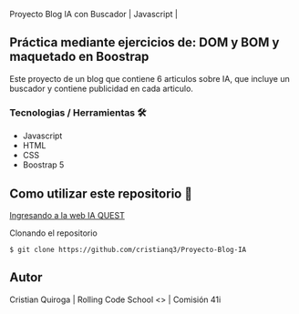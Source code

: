 Proyecto Blog IA con Buscador | Javascript |

## Práctica mediante ejercicios de: DOM y BOM y maquetado en Boostrap

Este proyecto de un blog que contiene 6 articulos sobre IA, que incluye un buscador y contiene publicidad en cada articulo.

### Tecnologias / Herramientas 🛠

- Javascript
- HTML
- CSS
- Boostrap 5

## Como utilizar este repositorio 🎫

[Ingresando a la web IA QUEST](https://iaquest.netlify.app/)

Clonando el repositorio

`$ git clone https://github.com/cristianq3/Proyecto-Blog-IA`

## Autor

Cristian Quiroga | Rolling Code School <> | Comisión 41i
